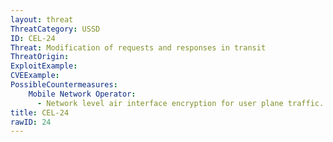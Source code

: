 ```yaml
---
layout: threat
ThreatCategory: USSD
ID: CEL-24
Threat: Modification of requests and responses in transit
ThreatOrigin:
ExploitExample:
CVEExample:
PossibleCountermeasures:
    Mobile Network Operator:
      - Network level air interface encryption for user plane traffic.
title: CEL-24
rawID: 24
---
```

